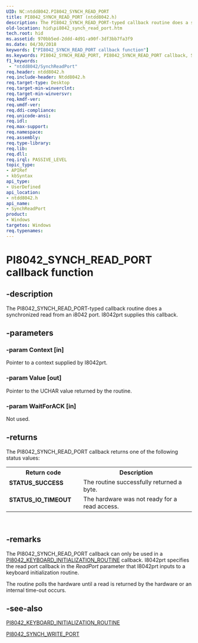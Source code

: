 ```yaml
---
UID: NC:ntdd8042.PI8042_SYNCH_READ_PORT
title: PI8042_SYNCH_READ_PORT (ntdd8042.h)
description: The PI8042_SYNCH_READ_PORT-typed callback routine does a synchronized read from an i8042 port. I8042prt supplies this callback.
old-location: hid\pi8042_synch_read_port.htm
tech.root: hid
ms.assetid: 970bb5ed-2ddd-4d91-a90f-3df3bb7fa3f9
ms.date: 04/30/2018
keywords: ["PI8042_SYNCH_READ_PORT callback function"]
ms.keywords: PI8042_SYNCH_READ_PORT, PI8042_SYNCH_READ_PORT callback, SynchReadPort, SynchReadPort callback function [Human Input Devices], hid.pi8042_synch_read_port, i8042ref_be606020-f80b-4347-883d-71378e5fa59d.xml, ntdd8042/SynchReadPort
f1_keywords:
 - "ntdd8042/SynchReadPort"
req.header: ntdd8042.h
req.include-header: Ntdd8042.h
req.target-type: Desktop
req.target-min-winverclnt: 
req.target-min-winversvr: 
req.kmdf-ver: 
req.umdf-ver: 
req.ddi-compliance: 
req.unicode-ansi: 
req.idl: 
req.max-support: 
req.namespace: 
req.assembly: 
req.type-library: 
req.lib: 
req.dll: 
req.irql: PASSIVE_LEVEL
topic_type:
- APIRef
- kbSyntax
api_type:
- UserDefined
api_location:
- ntdd8042.h
api_name:
- SynchReadPort
product:
- Windows
targetos: Windows
req.typenames: 
---
```


# PI8042_SYNCH_READ_PORT callback function


## -description


The PI8042_SYNCH_READ_PORT-typed callback routine does a synchronized read from an i8042 port. I8042prt supplies this callback.


## -parameters




### -param Context [in]

Pointer to a context supplied by I8042prt.


### -param Value [out]

Pointer to the UCHAR value returned by the routine.


### -param WaitForACK [in]

Not used.


## -returns



The PI8042_SYNCH_READ_PORT callback returns one of the following status values:

<table>
<tr>
<th>Return code</th>
<th>Description</th>
</tr>
<tr>
<td width="40%">
<dl>
<dt><b>STATUS_SUCCESS</b></dt>
</dl>
</td>
<td width="60%">
The routine successfully returned a byte.

</td>
</tr>
<tr>
<td width="40%">
<dl>
<dt><b>STATUS_IO_TIMEOUT</b></dt>
</dl>
</td>
<td width="60%">
The hardware was not ready for a read access.

</td>
</tr>
</table>
 




## -remarks



The PI8042_SYNCH_READ_PORT callback can only be used in a <a href="https://docs.microsoft.com/windows-hardware/drivers/ddi/ntdd8042/nc-ntdd8042-pi8042_keyboard_initialization_routine">PI8042_KEYBOARD_INITIALIZATION_ROUTINE</a> callback. I8042prt specifies the read port callback in the <i>ReadPort</i> parameter that I8042prt inputs to a keyboard initialization routine.

The routine polls the hardware until a read is returned by the hardware or an internal time-out occurs.




## -see-also




<a href="https://docs.microsoft.com/windows-hardware/drivers/ddi/ntdd8042/nc-ntdd8042-pi8042_keyboard_initialization_routine">PI8042_KEYBOARD_INITIALIZATION_ROUTINE</a>



<a href="https://docs.microsoft.com/windows-hardware/drivers/ddi/ntdd8042/nc-ntdd8042-pi8042_synch_write_port">PI8042_SYNCH_WRITE_PORT</a>
 

 

